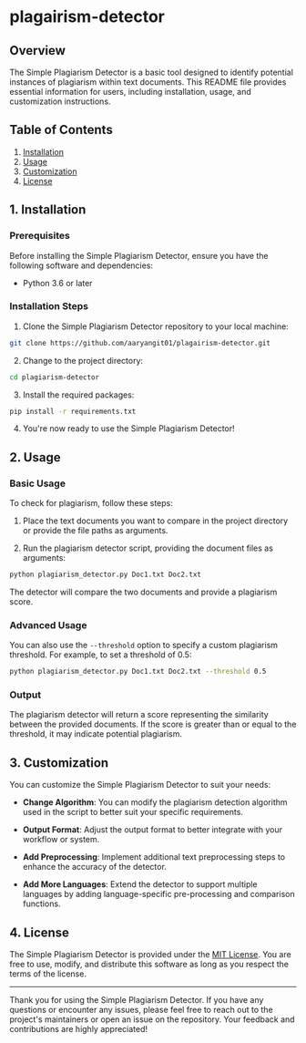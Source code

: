 # plagairism-detector

## Overview

The Simple Plagiarism Detector is a basic tool designed to identify potential instances of plagiarism within text documents. This README file provides essential information for users, including installation, usage, and customization instructions.

## Table of Contents

1. [Installation](#installation)
2. [Usage](#usage)
3. [Customization](#customization)
4. [License](#license)

## 1. Installation

### Prerequisites

Before installing the Simple Plagiarism Detector, ensure you have the following software and dependencies:

- Python 3.6 or later

### Installation Steps

1. Clone the Simple Plagiarism Detector repository to your local machine:

```bash
git clone https://github.com/aaryangit01/plagairism-detector.git
```

2. Change to the project directory:

```bash
cd plagiarism-detector
```

3. Install the required packages:

```bash
pip install -r requirements.txt
```

4. You're now ready to use the Simple Plagiarism Detector!

## 2. Usage

### Basic Usage

To check for plagiarism, follow these steps:

1. Place the text documents you want to compare in the project directory or provide the file paths as arguments.

2. Run the plagiarism detector script, providing the document files as arguments:

```bash
python plagiarism_detector.py Doc1.txt Doc2.txt
```

The detector will compare the two documents and provide a plagiarism score.

### Advanced Usage

You can also use the `--threshold` option to specify a custom plagiarism threshold. For example, to set a threshold of 0.5:

```bash
python plagiarism_detector.py Doc1.txt Doc2.txt --threshold 0.5
```

### Output

The plagiarism detector will return a score representing the similarity between the provided documents. If the score is greater than or equal to the threshold, it may indicate potential plagiarism.

## 3. Customization

You can customize the Simple Plagiarism Detector to suit your needs:

- **Change Algorithm**: You can modify the plagiarism detection algorithm used in the script to better suit your specific requirements.

- **Output Format**: Adjust the output format to better integrate with your workflow or system.

- **Add Preprocessing**: Implement additional text preprocessing steps to enhance the accuracy of the detector.

- **Add More Languages**: Extend the detector to support multiple languages by adding language-specific pre-processing and comparison functions.

## 4. License

The Simple Plagiarism Detector is provided under the [MIT License](LICENSE). You are free to use, modify, and distribute this software as long as you respect the terms of the license.

---

Thank you for using the Simple Plagiarism Detector. If you have any questions or encounter any issues, please feel free to reach out to the project's maintainers or open an issue on the repository. Your feedback and contributions are highly appreciated!
